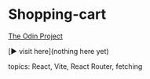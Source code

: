 # Shopping-cart

[The Odin Project](https://www.theodinproject.com/lessons/node-path-react-new-shopping-cart)

[:arrow_forward: visit here](nothing here yet)

topics: React, Vite, React Router, fetching
